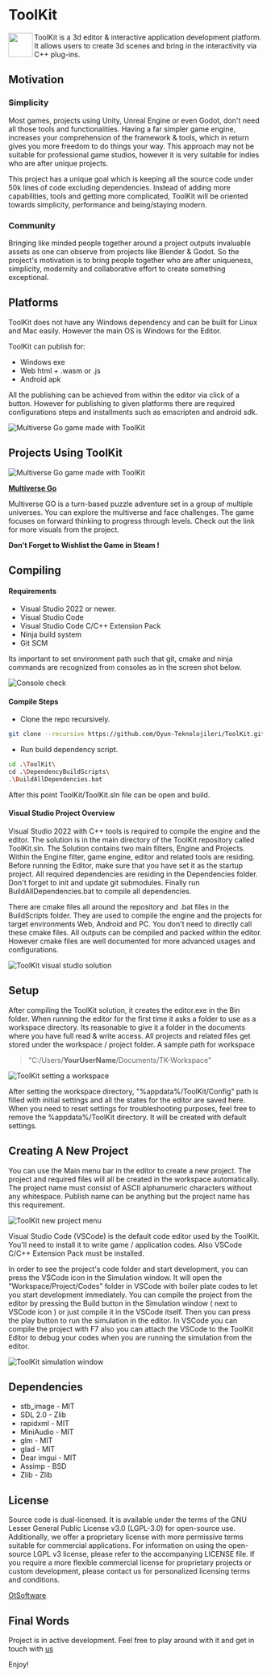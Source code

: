 # ToolKit

<img align="left" width="48" height="48" src="https://github.com/Oyun-Teknolojileri/ToolKit/blob/master/Resources/Engine/Textures/Icons/app.png?raw=true">ToolKit is a 3d editor & interactive application development platform. It allows users to create 3d scenes and bring in the interactivity via C++ plug-ins.

## Motivation

### Simplicity

Most games, projects using Unity, Unreal Engine or even Godot, don't need all those tools and functionalities. Having a far simpler game engine, increases your comprehension of the framework & tools, which in return gives you more freedom to do things your way. This approach may not be suitable for professional game studios, however it is very suitable for indies who are after unique projects.

This project has a unique goal which is keeping all the source code under 50k lines of code excluding dependencies. Instead of adding more capabilities, tools and getting more complicated, ToolKit will be oriented towards simplicity, performance and being/staying modern.

### Community

Bringing like minded people together around a project outputs invaluable assets as one can observe from projects like Blender & Godot. So the project's motivation is to bring people together who are after uniqueness, simplicity, modernity and collaborative effort to create something exceptional.

## Platforms

ToolKit does not have any Windows dependency and can be built for Linux and Mac easily. However the main OS is Windows for the Editor.

ToolKit can publish for:

- Windows exe
- Web html + .wasm or .js
- Android apk

All the publishing can be achieved from within the editor via click of a button. However for publishing to given platforms there are required configurations steps and installments such as emscripten and android sdk.

![Multiverse Go game made with ToolKit](Images/tk_ed_21.gif)

## Projects Using ToolKit

![Multiverse Go game made with ToolKit](Images/tk_ed_22.gif)

[**Multiverse Go**](https://store.steampowered.com/app/2346880/Multiverse_GO/)

Multiverse GO is a turn-based puzzle adventure set in a group of multiple universes. You can explore the multiverse and face challenges. The game focuses on forward thinking to progress through levels. Check out the link for more visuals from the project.

**Don't Forget to Wishlist the Game in Steam !**

## Compiling

#### Requirements
* Visual Studio 2022 or newer.
* Visual Studio Code
* Visual Studio Code C/C++ Extension Pack
* Ninja build system
* Git SCM

Its important to set environment path such that git, cmake and ninja commands are recognized from consoles as in the screen shot below.

![Console check](Images/tk_cmd.png)

#### Compile Steps

* Clone the repo recursively.
```bash
git clone --recursive https://github.com/Oyun-Teknolojileri/ToolKit.git
```
* Run build dependency script.
```bash
cd .\ToolKit\
cd .\DependencyBuildScripts\
.\BuildAllDependencies.bat
```

After this point ToolKit/ToolKit.sln file can be open and build.

#### Visual Studio Project Overview

Visual Studio 2022 with C++ tools is required to compile the engine and the editor. The solution is in the main directory of the ToolKit repository called ToolKit.sln. The Solution contains two main filters, Engine and Projects. Within the Engine filter, game engine, editor and related tools are residing. Before running the Editor, make sure that you have set it as the startup project. All required dependencies are residing in the Dependencies folder. Don't forget to init and update git submodules. Finally run BuildAllDependencies.bat to compile all dependencies.

There are cmake files all around the repository and .bat files in the BuildScripts folder. They are used to compile the engine and the projects for target environments Web, Android and PC. You don't need to directly call these cmake files. All outputs can be compiled and packed within the editor. However cmake files are well documented for more advanced usages and configurations.

![ToolKit visual studio solution](Images/vs_projects.png)

## Setup

After compiling the ToolKit solution, it creates the editor.exe in the Bin folder. When running the editor for the first time it asks a folder to use as a workspace directory. Its reasonable to give it a folder in the documents where you have full read & write access. All projects and related files get stored under the workspace / project folder. A sample path for workspace 
> "C:/Users/**YourUserName**/Documents/TK-Workspace"

![ToolKit setting a workspace](Images/tk_workspace.png)

After setting the workspace directory, "%appdata%/ToolKit/Config" path is filled with initial settings and all the states for the editor are saved here. When you need to reset settings for troubleshooting purposes, feel free to remove the %appdata%/ToolKit directory. It will be created with default settings.

## Creating A New Project

You can use the Main menu bar in the editor to create a new project. The project and required files will all be created in the workspace automatically. The project name must consist of ASCII alphanumeric characters without any whitespace. Publish name can be anything but the project name has this requirement.

![ToolKit new project menu](Images/tk_newproject.png)

Visual Studio Code (VSCode) is the default code editor used by the ToolKit. You'll need to install it to write game / application codes. Also VSCode C/C++ Extension Pack must be installed.

In order to see the project's code folder and start development, you can press the VSCode icon in the Simulation window. It will open the "Workspace/Project/Codes" folder in VSCode with boiler plate codes to let you start development immediately. You can compile the project from the editor by pressing the Build button in the Simulation window ( next to VSCode icon ) or just compile it in the VSCode itself. Then you can press the play button to run the simulation in the editor. In VSCode you can compile the project with F7 also you can attach the VSCode to the ToolKit Editor to debug your codes when you are running the simulation from the editor.

![ToolKit simulation window](Images/tk_simuation.png)

## Dependencies
- stb_image - MIT 
- SDL 2.0 - Zlib
- rapidxml - MIT
- MiniAudio - MIT
- glm - MIT
- glad - MIT
- Dear imgui - MIT
- Assimp - BSD
- Zlib - Zlib

## License

 Source code is dual-licensed. It is available under the terms of the GNU Lesser General Public License v3.0 (LGPL-3.0) for open-source use. Additionally, we offer a proprietary license with more permissive terms suitable for commercial applications.
 For information on using the open-source LGPL v3 license, please refer to the accompanying LICENSE file. If you require a more flexible commercial license for proprietary projects or custom development, please contact us for personalized licensing terms and conditions. 

 [OtSoftware](https://www.otyazilim.com)
 
## Final Words

Project is in active development. Feel free to play around with it and get in touch with [us](https://www.otyazilim.com)

Enjoy!
